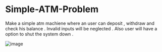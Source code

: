 # Simple-ATM-Problem
Make a simple atm machiene where an user can deposit , withdraw and check his balance . 
Invalid inputs will be neglected . Also user will have a option to shut the system down .


![image](https://github.com/Fahim-Al-Razy/Simple-ATM-Problem/assets/169540025/53de5905-fdde-47be-8e11-bd0a6416a0a1)




